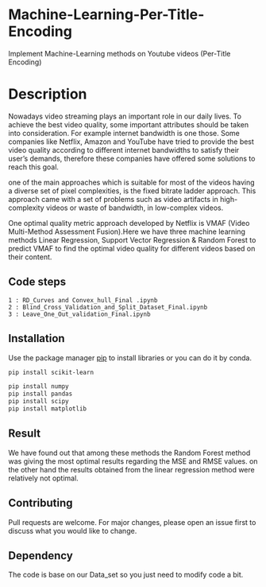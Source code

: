 # Machine-Learning-Per-Title-Encoding
Implement Machine-Learning methods on Youtube videos (Per-Title Encoding) 

# Description
Nowadays video streaming plays an important role in our daily lives. To achieve the best video quality, some important attributes should be taken into consideration.
For example internet bandwidth is one those. Some companies like Netflix, Amazon and YouTube have tried to provide the best video quality according to different 
internet bandwidths to satisfy their user’s demands, therefore these companies have offered some solutions to reach this goal.

one of the main approaches which is suitable for most of the videos having a diverse set of pixel complexities, is the fixed bitrate ladder approach.
This approach came with a set of problems such as video artifacts in high-complexity videos or waste of bandwidth, in low-complex videos.


One optimal quality metric approach developed by Netflix is VMAF (Video Multi-Method Assessment Fusion).Here we have three machine learning 
methods Linear Regression, Support Vector Regression & Random Forest to predict VMAF to find the optimal video quality for different videos based on their content.
## Code steps

    1 : RD_Curves and Convex_hull_Final .ipynb
    2 : Blind_Cross_Validation_and_Split_Dataset_Final.ipynb
    3 : Leave_One_Out_validation_Final.ipynb
    
## Installation

Use the package manager [pip](https://pip.pypa.io/en/stable/) to install libraries or you can do it by conda.

```bash
pip install scikit-learn

```

```bash
pip install numpy
pip install pandas
pip install scipy
pip install matplotlib
```

## Result

We have found out that among these methods the Random Forest method was giving the most optimal results regarding the MSE and RMSE values. 
on the other hand the results obtained from the linear regression method were relatively not optimal.

## Contributing
Pull requests are welcome. For major changes, please open an issue first to discuss what you would like to change.

## Dependency

The code is base on our Data_set so you just need to modify code a bit.
    
